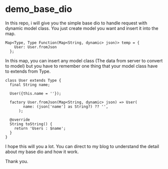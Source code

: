 # demo_base_dio
In this repo, i will give you the simple base dio to handle request with dynamic model class. You just create model you want and insert it into the map.

```
Map<Type, Type Function(Map<String, dynamic> json)> temp = {
    User: User.fromJson
  };
```

In this map, you can insert any model class (The data from server to convert to model) but you have to remember one thing that your model class have to extends from Type.

```
class User extends Type {
  final String name;

  User({this.name = ''});

  factory User.fromJson(Map<String, dynamic> json) => User(
        name: (json['name'] as String?) ?? '',
      );

  @override
  String toString() {
    return 'Users : $name';
  }
}
```

I hope this will you a lot.
You can direct to my blog to understand the detail about my base dio and how it work.

Thank you.